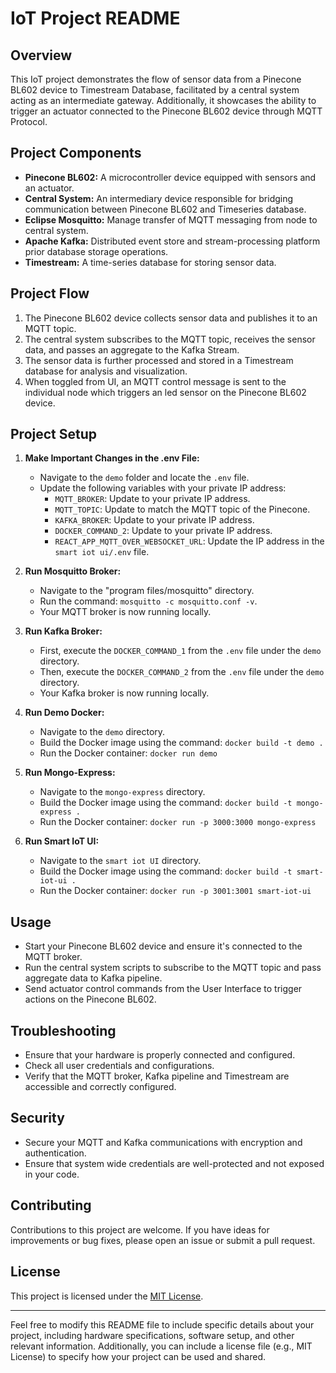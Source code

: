 # IoT Project README

## Overview

This IoT project demonstrates the flow of sensor data from a Pinecone BL602 device to Timestream Database, facilitated by a central system acting as an intermediate gateway. Additionally, it showcases the ability to trigger an actuator connected to the Pinecone BL602 device through MQTT Protocol.

## Project Components

- **Pinecone BL602:** A microcontroller device equipped with sensors and an actuator.
- **Central System:** An intermediary device responsible for bridging communication between Pinecone BL602 and Timeseries database.
- **Eclipse Mosquitto:** Manage transfer of MQTT messaging from node to central system.
- **Apache Kafka:** Distributed event store and stream-processing platform prior database storage operations.
- **Timestream:** A time-series database for storing sensor data.
  
## Project Flow

1. The Pinecone BL602 device collects sensor data and publishes it to an MQTT topic.
2. The central system subscribes to the MQTT topic, receives the sensor data, and passes an aggregate to the Kafka Stream.
3. The sensor data is further processed and stored in a Timestream database for analysis and visualization.
4. When toggled from UI, an MQTT control message is sent to the individual node which triggers an led sensor on the Pinecone BL602 device.

## Project Setup

1. **Make Important Changes in the .env File:**
   - Navigate to the `demo` folder and locate the `.env` file.
   - Update the following variables with your private IP address:
     - `MQTT_BROKER`: Update to your private IP address.
     - `MQTT_TOPIC`: Update to match the MQTT topic of the Pinecone.
     - `KAFKA_BROKER`: Update to your private IP address.
     - `DOCKER_COMMAND_2`: Update to your private IP address.
     - `REACT_APP_MQTT_OVER_WEBSOCKET_URL`: Update the IP address in the `smart iot ui/.env` file.

2. **Run Mosquitto Broker:**
   - Navigate to the "program files/mosquitto" directory.
   - Run the command: `mosquitto -c mosquitto.conf -v`.
   - Your MQTT broker is now running locally.

3. **Run Kafka Broker:**
   - First, execute the `DOCKER_COMMAND_1` from the `.env` file under the `demo` directory.
   - Then, execute the `DOCKER_COMMAND_2` from the `.env` file under the `demo` directory.
   - Your Kafka broker is now running locally.

4. **Run Demo Docker:**
   - Navigate to the `demo` directory.
   - Build the Docker image using the command: `docker build -t demo .`
   - Run the Docker container: `docker run demo`

5. **Run Mongo-Express:**
   - Navigate to the `mongo-express` directory.
   - Build the Docker image using the command: `docker build -t mongo-express .`
   - Run the Docker container: `docker run -p 3000:3000 mongo-express`

6. **Run Smart IoT UI:**
   - Navigate to the `smart iot UI` directory.
   - Build the Docker image using the command: `docker build -t smart-iot-ui .`
   - Run the Docker container: `docker run -p 3001:3001 smart-iot-ui`

## Usage

- Start your Pinecone BL602 device and ensure it's connected to the MQTT broker.
- Run the central system scripts to subscribe to the MQTT topic and pass aggregate data to Kafka pipeline.
- Send actuator control commands from the User Interface to trigger actions on the Pinecone BL602.

## Troubleshooting

- Ensure that your hardware is properly connected and configured.
- Check all user credentials and configurations.
- Verify that the MQTT broker, Kafka pipeline and Timestream are accessible and correctly configured.

## Security

- Secure your MQTT and Kafka communications with encryption and authentication.
- Ensure that system wide credentials are well-protected and not exposed in your code.

## Contributing

Contributions to this project are welcome. If you have ideas for improvements or bug fixes, please open an issue or submit a pull request.

## License

This project is licensed under the [MIT License](LICENSE).

---

Feel free to modify this README file to include specific details about your project, including hardware specifications, software setup, and other relevant information. Additionally, you can include a license file (e.g., MIT License) to specify how your project can be used and shared.
